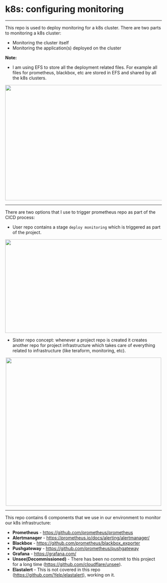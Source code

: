 # k8s: configuring monitoring
***

This repo is used to deploy monitoring for a k8s cluster. There are two parts to monitoring a k8s cluster:
- Monitoring the cluster itself
- Monitoring the application(s) deployed on the cluster

**Note:**
- I am using EFS to store all the deployment related files. For example all files for prometheus, blackbox, etc
are stored in EFS and shared by all the k8s clusters.

<p align="center">
  <img width="700" height="370" src="https://files.gitter.im/tomarv2/W5zT/Screen-Shot-2020-04-22-at-11.43.39-PM.png">
</p>

***

There are two options that I use to trigger prometheus repo as part of the CICD process:

- User repo contains a stage `deploy monitoring` which is triggered as part of the project. 

<p align="center">
  <img width="700" height="300" src="https://files.gitter.im/tomarv2/7m11/Screen-Shot-2020-04-11-at-10.04.06-AM.png">
</p>

- Sister repo concept: whenever a project repo is created it creates another repo for project infrastructure which takes care of everything related to infrastructure (like teraform, monitoring, etc).

<p align="center">
  <img width="500" height="475" src="https://files.gitter.im/tomarv2/J3HU/Screen-Shot-2020-04-12-at-6.59.21-PM.png">
</p>

***
This repo contains 6 components that we use in our environment to monitor our k8s infrastructure:

- **Prometheus** - https://github.com/prometheus/prometheus
- **Alertmanager** - https://prometheus.io/docs/alerting/alertmanager/
- **Blackbox** - https://github.com/prometheus/blackbox_exporter
- **Pushgateway** - https://github.com/prometheus/pushgateway
- **Grafana** - https://grafana.com/
- **Unsee(Decommissioned)** - There has been no commit to this project for a long time (https://github.com/cloudflare/unsee).
- **Elastalert** - This is not covered in this repo (https://github.com/Yelp/elastalert), working on it.




